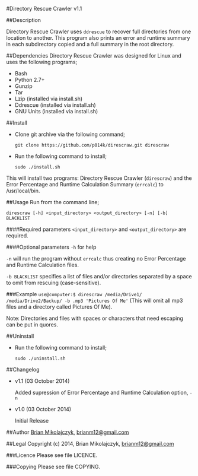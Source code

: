 #Directory Rescue Crawler
v1.1

##Description

Directory Rescue Crawler uses `ddrescue` to recover full directories from one location to another. This program also prints an error and runtime summary in each subdirectory copied and a full summary in the root directory.

##Dependencies
Directory Rescue Crawler was designed for Linux and uses the following programs;

* Bash
* Python 2.7+
* Gunzip
* Tar
* Lzip (installed via install.sh)
* Ddrescue (installed via install.sh)
* GNU Units (installed via install.sh)

##Install
* Clone git archive via the following command; 
  
  `git clone https://github.com/p014k/direscraw.git direscraw`
* Run the following command to install;
  
  `sudo ./install.sh`

This will install two programs: Directory Rescue Crawler (`direscraw`) and the Error Percentage and Runtime Calculation Summary (`errcalc`) to /usr/local/bin.

##Usage
Run from the command line;

`direscraw [-h] <input_directory> <output_directory> [-n] [-b] BLACKLIST`

####Required parameters
`<input_directory>` and `<output_directory>` are required.

####Optional parameters
`-h` for help

`-n` will run the program without `errcalc` thus creating no Error Percentage and Runtime Calculation files.

`-b BLACKLIST` specifies a list of files and/or directories separated by a space to omit from rescuing (case-sensitive). 

###Example 
`use@computer:$ direscraw /media/Drive1/ /media/Drive2/Backup/ -b .mp3 'Pictures Of Me'` (This will omit all mp3 files and a directory called Pictures Of Me). 

Note: Directories and files with spaces or characters that need escaping can be put in quores.

##Uninstall
* Run the following command to install;
  
  `sudo ./uninstall.sh`

##Changelog
* v1.1 (03 October 2014)

  Added supression of Error Percentage and Runtime Calculation option, `-n`

* v1.0 (03 October 2014)

  Initial Release

##Author
[Brian Mikolajczyk](https://github.com/p014k), brianm12@gmail.com

##Legal
Copyright (c) 2014, Brian Mikolajczyk, brianm12@gmail.com

###Licence
Please see file LICENCE.

###Copying
Please see file COPYING.

